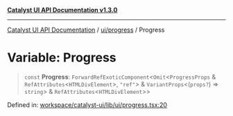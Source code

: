[**Catalyst UI API Documentation v1.3.0**](../../../README.md)

---

[Catalyst UI API Documentation](../../../README.md) / [ui/progress](../README.md) / Progress

# Variable: Progress

> `const` **Progress**: `ForwardRefExoticComponent`\<`Omit`\<`ProgressProps` & `RefAttributes`\<`HTMLDivElement`\>, `"ref"`\> & `VariantProps`\<(`props?`) => `string`\> & `RefAttributes`\<`HTMLDivElement`\>\>

Defined in: [workspace/catalyst-ui/lib/ui/progress.tsx:20](https://github.com/TheBranchDriftCatalyst/catalyst-ui/blob/main/lib/ui/progress.tsx#L20)
